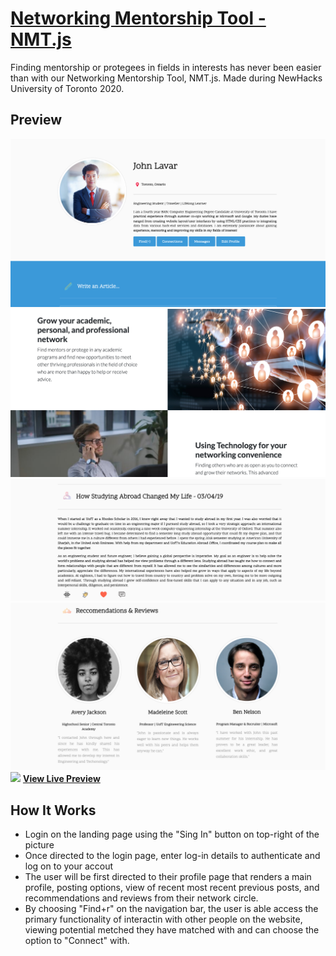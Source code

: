 # [Networking Mentorship Tool - NMT.js](http://127.0.0.1:5500/index.html)

Finding mentorship or protegees in fields in interests has never been easier than with our Networking Mentorship Tool, NMT.js. Made during NewHacks University of Toronto 2020.

## Preview

<img src="https://github.com/sherriejudy/NewHacks/blob/master/img/Profile.png"></img>
<img src="https://github.com/sherriejudy/NewHacks/blob/master/img/Landing.png"></img>
<img src="https://github.com/sherriejudy/NewHacks/blob/master/img/Blog.png"></img>
<img src="https://github.com/sherriejudy/NewHacks/blob/master/img/Testimonials.png"></img>
<img src="https://github.com/sherriejudy/NewHacks/blob/master/img/Explore"></img>
**[View Live Preview](https://sherriejudy.github.io/NewHacks/)**

## How It Works

- Login on the landing page using the "Sing In" button on top-right of the picture
- Once directed to the login page, enter log-in details to authenticate and log on to your accout
- The user will be first directed to their profile page that renders a main profile, posting options, view of recent most recent previous posts, and recommendations and reviews from their network circle.
- By choosing "Find+r" on the navigation bar, the user is able access the primary functionality of interactin with other people on the website, viewing potential metched they have matched with and can choose the option to "Connect" with.
